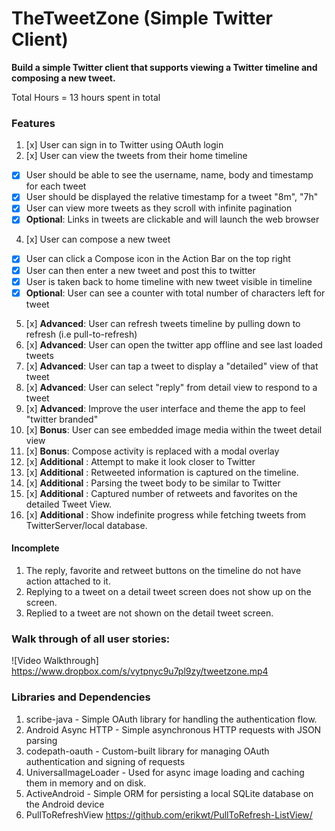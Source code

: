 # TheTweetZone (Simple Twitter Client)

**Build a simple Twitter client that supports viewing a Twitter timeline and composing a new tweet.**

Total Hours = 13 hours spent in total
### Features
1. [x] User can sign in to Twitter using OAuth login
3. [x] User can view the tweets from their home timeline
 * [x] User should be able to see the username, name, body and timestamp for each tweet
 * [x] User should be displayed the relative timestamp for a tweet "8m", "7h"
 * [x] User can view more tweets as they scroll with infinite pagination
 * [x] **Optional**: Links in tweets are clickable and will launch the web browser
4. [x] User can compose a new tweet
 * [x] User can click a Compose icon in the Action Bar on the top right
 * [x] User can then enter a new tweet and post this to twitter
 * [x] User is taken back to home timeline with new tweet visible in timeline
 * [x] **Optional**: User can see a counter with total number of characters left for tweet
5. [x] **Advanced**: User can refresh tweets timeline by pulling down to refresh (i.e pull-to-refresh)
6. [x] **Advanced**: User can open the twitter app offline and see last loaded tweets
7. [x] **Advanced**: User can tap a tweet to display a "detailed" view of that tweet
8. [x] **Advanced**: User can select "reply" from detail view to respond to a tweet
9. [x] **Advanced**: Improve the user interface and theme the app to feel "twitter branded"
10. [x] **Bonus**: User can see embedded image media within the tweet detail view
11. [x] **Bonus**: Compose activity is replaced with a modal overlay
12. [x] **Additional** : Attempt to make it look closer to Twitter
13. [x] **Additional** : Retweeted information is captured on the timeline.
14. [x] **Additional** : Parsing the tweet body to be similar to Twitter
15. [x] **Additional** : Captured number of retweets and favorites on the detailed Tweet View.
16. [x] **Additional** : Show indefinite progress while fetching tweets from TwitterServer/local database.


#### Incomplete
1. The reply, favorite and retweet buttons on the timeline do not have action attached to it.
2. Replying to a tweet on a detail tweet screen does not show up on the screen.
3. Replied to a tweet are not shown on the detail tweet screen.

### Walk through of all user stories:


![Video Walkthrough] https://www.dropbox.com/s/vytpnyc9u7pl9zy/tweetzone.mp4

### Libraries and Dependencies 
1. scribe-java - Simple OAuth library for handling the authentication flow.
2. Android Async HTTP - Simple asynchronous HTTP requests with JSON parsing
3. codepath-oauth - Custom-built library for managing OAuth authentication and signing of requests
4. UniversalImageLoader - Used for async image loading and caching them in memory and on disk.
5. ActiveAndroid - Simple ORM for persisting a local SQLite database on the Android device
6. PullToRefreshView https://github.com/erikwt/PullToRefresh-ListView/
